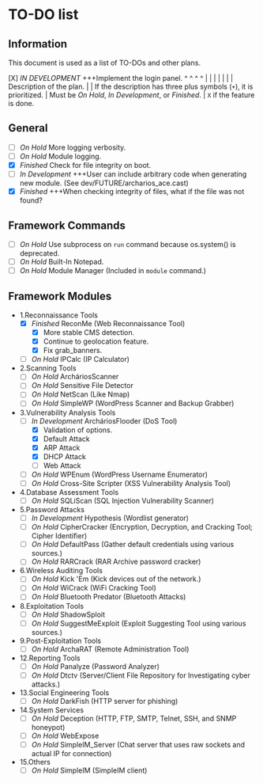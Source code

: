 # TO-DO list
## Information
This document is used as a list of TO-DOs and other plans.

 [X] _IN DEVELOPMENT_ +++Implement the login panel.
  ^       ^            ^           ^
  |       |            |           |
  |       |            | Description of the plan.
  |       | If the description has three plus symbols (`+`), it is prioritized.
  |      Must be _On Hold_, _In Development_, or _Finished_.
  |
  ``X`` if the feature is done.





## General
+ [ ] _On Hold_ More logging verbosity.
+ [ ] _On Hold_ Module logging.
+ [X] _Finished_ Check for file integrity on boot.
+ [ ] _In Development_ +++User can include arbitrary code when generating new module. (See dev/FUTURE/archarios_ace.cast)
+ [X] _Finished_ +++When checking integrity of files, what if the file was not found?

## Framework Commands
+ [ ] _On Hold_ Use subprocess on ``run`` command because os.system() is deprecated.
+ [ ] _On Hold_ Built-In Notepad.
+ [ ] _On Hold_ Module Manager (Included in `module` command.)

## Framework Modules
+ 1.Reconnaissance Tools
    - [X] _Finished_ ReconMe (Web Reconnaissance Tool)
        * [X] More stable CMS detection.
        * [X] Continue to geolocation feature.
        * [X] Fix grab_banners.
    - [ ] _On Hold_ IPCalc (IP Calculator)

+ 2.Scanning Tools
    - [ ] _On Hold_ ArcháriosScanner
    - [ ] _On Hold_ Sensitive File Detector
    - [ ] _On Hold_ NetScan (Like Nmap)
    - [ ] _On Hold_ SimpleWP (WordPress Scanner and Backup Grabber)

+ 3.Vulnerability Analysis Tools
    - [ ] _In Development_ ArcháriosFlooder (DoS Tool)
        * [X] Validation of options.
        * [X] Default Attack
        * [X] ARP Attack
        * [X] DHCP Attack
        * [ ] Web Attack
    - [ ] _On Hold_ WPEnum (WordPress Username Enumerator)
    - [ ] _On Hold_ Cross-Site Scripter (XSS Vulnerability Analysis Tool)

+ 4.Database Assessment Tools
    - [ ] _On Hold_ SQLiScan (SQL Injection Vulnerability Scanner)

+ 5.Password Attacks
    - [ ] _In Development_ Hypothesis (Wordlist generator)
    - [ ] _On Hold_ CipherCracker (Encryption, Decryption, and Cracking Tool; Cipher Identifier)
    - [ ] _On Hold_ DefaultPass (Gather default credentials using various sources.)
    - [ ] _On Hold_ RARCrack (RAR Archive password cracker)

+ 6.Wireless Auditing Tools
    - [ ] _On Hold_ Kick 'Em (Kick devices out of the network.)
    - [ ] _On Hold_ WiCrack (WiFi Cracking Tool)
    - [ ] _On Hold_ Bluetooth Predator (Bluetooth Attacks)

+ 8.Exploitation Tools
    - [ ] _On Hold_ ShadowSploit
    - [ ] _On Hold_ SuggestMeExploit (Exploit Suggesting Tool using various sources.)

+ 9.Post-Exploitation Tools
    - [ ] _On Hold_ ArchaRAT (Remote Administration Tool)

+ 12.Reporting Tools
    - [ ] _On Hold_ Panalyze (Password Analyzer)
    - [ ] _On Hold_ Dtctv (Server/Client File Repository for Investigating cyber attacks.)

+ 13.Social Engineering Tools
    - [ ] _On Hold_ DarkFish (HTTP server for phishing)

+ 14.System Services
    - [ ] _On Hold_ Deception (HTTP, FTP, SMTP, Telnet, SSH, and SNMP honeypot)
    - [ ] _On Hold_ WebExpose
    - [ ] _On Hold_ SimpleIM_Server (Chat server that uses raw sockets and actual IP for connection)

+ 15.Others
    - [ ] _On Hold_ SimpleIM (SimpleIM client)
